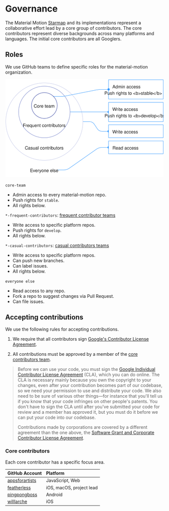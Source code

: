 # Governance

The Material Motion [Starmap](https://material-motion.gitbooks.io/material-motion-starmap/content/) and its implementations represent a collaborative effort lead by a core group of contributors. The core contributors represent diverse backgrounds across many platforms and languages. The initial core contributors are all Googlers.

## Roles

We use GitHub teams to define specific roles for the material-motion organization.


![](../_assets/Contributors.svg)

`core-team`

- Admin access to every material-motion repo.
- Push rights for `stable`.
- All rights below.

`*-frequent-contributors`: [frequent contributor teams](https://github.com/orgs/material-motion/teams?utf8=%E2%9C%93&query=frequent%20contributors)

- Write access to specific platform repos.
- Push rights for `develop`.
- All rights below.

`*-casual-contributors`: [casual contributors teams](https://github.com/orgs/material-motion/teams?utf8=%E2%9C%93&query=casual%20contributors)

- Write access to specific platform repos.
- Can push new branches.
- Can label issues.
- All rights below.

`everyone else`

- Read access to any repo.
- Fork a repo to suggest changes via Pull Request.
- Can file issues.

## Accepting contributions

We use the following rules for accepting contributions.

1. We require that all contributors sign [Google's Contributor License Agreement](https://cla.developers.google.com/).

1. All contributions must be approved by a member of the [core contributors team](https://github.com/orgs/material-motion/teams/core-team).

> Before we can use your code, you must sign the [Google Individual Contributor License Agreement](https://developers.google.com/open-source/cla/individual?csw=1) (CLA), which you can do online. The CLA is necessary mainly because you own the copyright to your changes, even after your contribution becomes part of our codebase, so we need your permission to use and distribute your code. We also need to be sure of various other things—for instance that you'll tell us if you know that your code infringes on other people's patents. You don't have to sign the CLA until after you've submitted your code for review and a member has approved it, but you must do it before we can put your code into our codebase.
> 
> Contributions made by corporations are covered by a different agreement than the one above, the [Software Grant and Corporate Contributor License Agreement](https://cla.developers.google.com/about/google-corporate).

### Core contributors

Each core contributor has a specific focus area.

| GitHub Account | Platform |
|:-------|:------|
| [appsforartists](https://github.com/appsforartists) | JavaScript, Web |
| [featherless](https://github.com/jverkoey) | iOS, macOS, project lead |
| [pingpongboss](https://github.com/pingpongboss) | Android |
| [willlarche](https://github.com/willlarche) | iOS |
